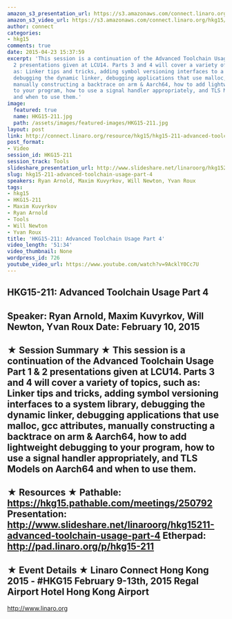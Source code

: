 ```yaml
---
amazon_s3_presentation_url: https://s3.amazonaws.com/connect.linaro.org/hkg15/Videos/02-10-Tuesday/HKG15-211.pdf
amazon_s3_video_url: https://s3.amazonaws.com/connect.linaro.org/hkg15/Videos/02-10-Tuesday/HKG15-211+Advanced+Toolchain+Usage+Part+4.mp4
author: connect
categories:
- hkg15
comments: true
date: 2015-04-23 15:37:59
excerpt: 'This session is a continuation of the Advanced Toolchain Usage Part 1 &
  2 presentations given at LCU14. Parts 3 and 4 will cover a variety of topics, such
  as: Linker tips and tricks, adding symbol versioning interfaces to a system library,
  debugging the dynamic linker, debugging applications that use malloc, gcc attributes,
  manually constructing a backtrace on arm & Aarch64, how to add lightweight debugging
  to your program, how to use a signal handler appropriately, and TLS Models on Aarch64
  and when to use them.'
image:
  featured: true
  name: HKG15-211.jpg
  path: /assets/images/featured-images/HKG15-211.jpg
layout: post
link: http://connect.linaro.org/resource/hkg15/hkg15-211-advanced-toolchain-usage-part-4/
post_format:
- Video
session_id: HKG15-211
session_track: Tools
slideshare_presentation_url: http://www.slideshare.net/linaroorg/hkg15211-advanced-toolchain-usage-part-4
slug: hkg15-211-advanced-toolchain-usage-part-4
speakers: Ryan Arnold, Maxim Kuvyrkov, Will Newton, Yvan Roux
tags:
- hkg15
- HKG15-211
- Maxim Kuvyrkov
- Ryan Arnold
- Tools
- Will Newton
- Yvan Roux
title: 'HKG15-211: Advanced Toolchain Usage Part 4'
video_length: '51:34'
video_thumbnail: None
wordpress_id: 726
youtube_video_url: https://www.youtube.com/watch?v=9AcklY0Cc7U
---
```


HKG15-211: Advanced Toolchain Usage Part 4 
--------------------------------------------------- 
Speaker: Ryan Arnold, Maxim Kuvyrkov, Will Newton, Yvan Roux 
Date: February 10, 2015 
--------------------------------------------------- 
★ Session Summary ★ 
This session is a continuation of the Advanced Toolchain Usage Part 1 & 2 presentations given at LCU14. Parts 3 and 4 will cover a variety of topics, such as: Linker tips and tricks, adding symbol versioning interfaces to a system library, debugging the dynamic linker, debugging applications that use malloc, gcc attributes, manually constructing a backtrace on arm & Aarch64, how to add lightweight debugging to your program, how to use a signal handler appropriately, and TLS Models on Aarch64 and when to use them. 
-------------------------------------------------- 
★ Resources ★ 
Pathable: https://hkg15.pathable.com/meetings/250792 
Presentation:  http://www.slideshare.net/linaroorg/hkg15211-advanced-toolchain-usage-part-4
Etherpad: http://pad.linaro.org/p/hkg15-211 
--------------------------------------------------- 
★ Event Details ★ 
Linaro Connect Hong Kong 2015 - #HKG15 
February 9-13th, 2015 
Regal Airport Hotel Hong Kong Airport 
--------------------------------------------------- 
http://www.linaro.org